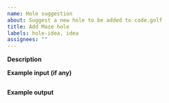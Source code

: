 ```yaml
---
name: Hole suggestion
about: Suggest a new hole to be added to code.golf
title: Add Maze hole
labels: hole-idea, idea
assignees: ""
---
```


**Description**

**Example input (if any)**
```

```

**Example output**
```

```